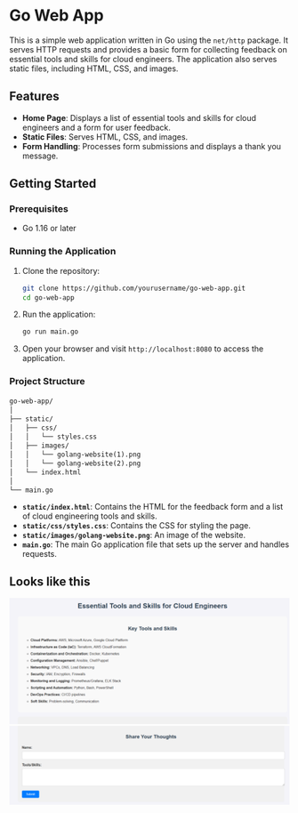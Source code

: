 # Go Web App

This is a simple web application written in Go using the `net/http` package. It serves HTTP requests and provides a basic form for collecting feedback on essential tools and skills for cloud engineers. The application also serves static files, including HTML, CSS, and images.

## Features

- **Home Page**: Displays a list of essential tools and skills for cloud engineers and a form for user feedback.
- **Static Files**: Serves HTML, CSS, and images.
- **Form Handling**: Processes form submissions and displays a thank you message.

## Getting Started

### Prerequisites

- Go 1.16 or later

### Running the Application

1. Clone the repository:
   ```bash
   git clone https://github.com/yourusername/go-web-app.git
   cd go-web-app
   ```

2. Run the application:
   ```bash
   go run main.go
   ```

3. Open your browser and visit `http://localhost:8080` to access the application.

### Project Structure

```
go-web-app/
│
├── static/
│   ├── css/
│   │   └── styles.css
│   ├── images/
│   │   └── golang-website(1).png
│   │   └── golang-website(2).png
│   └── index.html
│
└── main.go
```

- **`static/index.html`**: Contains the HTML for the feedback form and a list of cloud engineering tools and skills.
- **`static/css/styles.css`**: Contains the CSS for styling the page.
- **`static/images/golang-website.png`**: An image of the website.
- **`main.go`**: The main Go application file that sets up the server and handles requests.


## Looks like this

![Website](static/images/golang-website(1).png)![Website](static/images/golang-website(2).png)